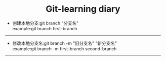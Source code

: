# <center>Git-learning diary

- 创建本地分支:git branch "分支名"  
  example:git branch first-branch

---

- 修改本地分支名:git branch -m "旧分支名" "新分支名"  
  example:git branch -m first-branch second-branch

---
